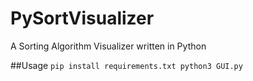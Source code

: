 # PySortVisualizer
A Sorting Algorithm Visualizer written in Python

##Usage
``
pip install requirements.txt
python3 GUI.py
``
